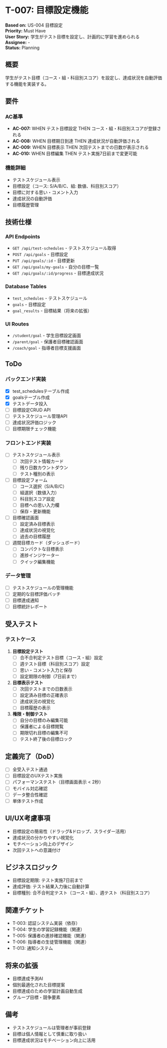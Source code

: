 # T-007: 目標設定機能

**Based on:** US-004 目標設定  
**Priority:** Must Have  
**User Story:** 学生がテスト目標を設定し、計画的に学習を進められる  
**Assignee:** -  
**Status:** Planning

## 概要

学生がテスト目標（コース・組・科目別スコア）を設定し、達成状況を自動評価する機能を実装する。

## 要件

### AC基準
- **AC-007:** WHEN テスト目標設定 THEN コース・組・科目別スコアが登録される
- **AC-008:** WHEN 目標期日到達 THEN 達成状況が自動評価される
- **AC-009:** WHEN 目標表示 THEN 次回テストまでの日数が表示される
- **AC-010:** WHEN 目標編集 THEN テスト実施7日前まで変更可能

### 機能詳細
- テストスケジュール表示
- 目標設定（コース: S/A/B/C、組: 数値、科目別スコア）
- 目標に対する思い・コメント入力
- 達成状況の自動評価
- 目標履歴管理

## 技術仕様

### API Endpoints
- `GET /api/test-schedules` - テストスケジュール取得
- `POST /api/goals` - 目標設定
- `PUT /api/goals/:id` - 目標更新
- `GET /api/goals/my-goals` - 自分の目標一覧
- `GET /api/goals/:id/progress` - 目標達成状況

### Database Tables
- `test_schedules` - テストスケジュール
- `goals` - 目標設定
- `goal_results` - 目標結果（将来の拡張）

### UI Routes
- `/student/goal` - 学生目標設定画面
- `/parent/goal` - 保護者目標確認画面
- `/coach/goal` - 指導者目標支援画面

## ToDo

### バックエンド実装
- [x] test_schedulesテーブル作成
- [x] goalsテーブル作成
- [x] テストデータ投入
- [ ] 目標設定CRUD API
- [ ] テストスケジュール管理API
- [ ] 達成状況評価ロジック
- [ ] 目標期限チェック機能

### フロントエンド実装
- [ ] テストスケジュール表示
  - [ ] 次回テスト情報カード
  - [ ] 残り日数カウントダウン
  - [ ] テスト種別の表示
- [ ] 目標設定フォーム
  - [ ] コース選択（S/A/B/C）
  - [ ] 組選択（数値入力）
  - [ ] 科目別スコア設定
  - [ ] 目標への思い入力欄
  - [ ] 保存・更新機能
- [ ] 目標確認画面
  - [ ] 設定済み目標表示
  - [ ] 達成状況の視覚化
  - [ ] 過去の目標履歴
- [ ] 週間目標カード（ダッシュボード）
  - [ ] コンパクトな目標表示
  - [ ] 進捗インジケーター
  - [ ] クイック編集機能

### データ管理
- [ ] テストスケジュールの管理機能
- [ ] 定期的な目標評価バッチ
- [ ] 目標達成通知
- [ ] 目標統計レポート

## 受入テスト

### テストケース
1. **目標設定テスト**
   - [ ] 合不合判定テスト目標（コース・組）設定
   - [ ] 週テスト目標（科目別スコア）設定
   - [ ] 思い・コメント入力と保存
   - [ ] 設定期限の制御（7日前まで）

2. **目標表示テスト**
   - [ ] 次回テストまでの日数表示
   - [ ] 設定済み目標の正確表示
   - [ ] 達成状況の視覚化
   - [ ] 目標履歴の表示

3. **権限・制御テスト**
   - [ ] 自分の目標のみ編集可能
   - [ ] 保護者による目標閲覧
   - [ ] 期限切れ目標の編集不可
   - [ ] テスト終了後の目標ロック

## 定義完了（DoD）

- [ ] 全受入テスト通過
- [ ] 目標設定のUXテスト実施
- [ ] パフォーマンステスト（目標画面表示 < 2秒）
- [ ] モバイル対応確認
- [ ] データ整合性確認
- [ ] 単体テスト作成

## UI/UX考慮事項

- 目標設定の簡易性（ドラッグ&ドロップ、スライダー活用）
- 達成状況の分かりやすい視覚化
- モチベーション向上のデザイン
- 次回テストへの意識付け

## ビジネスロジック

- 目標設定期限: テスト実施7日前まで
- 達成評価: テスト結果入力後に自動計算
- 目標種別: 合不合判定テスト（コース・組）、週テスト（科目別スコア）

## 関連チケット

- T-003: 認証システム実装（依存）
- T-004: 学生の学習記録機能（関連）
- T-005: 保護者の進捗確認機能（関連）
- T-006: 指導者の生徒管理機能（関連）
- T-013: 通知システム

## 将来の拡張

- 目標達成予測AI
- 個別最適化された目標提案
- 目標達成のための学習計画自動生成
- グループ目標・競争要素

## 備考

- テストスケジュールは管理者が事前登録
- 目標は個人情報として慎重に取り扱い
- 目標達成状況はモチベーション向上に活用
